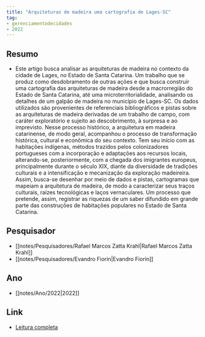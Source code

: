 ```yaml
---
title: "Arquiteturas de madeira uma cartografia de Lages-SC"
tag:
- gerenciamentodecidades
- 2022
---
```


## Resumo
- Este artigo busca analisar as arquiteturas de madeira no contexto da cidade de Lages, no Estado de Santa Catarina. Um trabalho que se produz como desdobramento de outras ações e que busca construir uma cartografia das arquiteturas de madeira desde a macrorregião do Estado de Santa Catarina, até uma microterritorialidade, analisando os detalhes de um galpão de madeira no município de Lages-SC. Os dados utilizados são provenientes de referenciais bibliográficos e pistas sobre as arquiteturas de madeira derivadas de um trabalho de campo, com caráter exploratório e sujeito ao descobrimento, à surpresa e ao imprevisto. Nesse processo histórico, a arquitetura em madeira catarinense, de modo geral, acompanhou o processo de transformação histórica, cultural e econômica do seu contexto. Tem seu início com as habitações indígenas, métodos trazidos pelos colonizadores portugueses com a incorporação e adaptações aos recursos locais, alterando-se, posteriormente, com a chegada dos imigrantes europeus, principalmente durante o século XIX, diante da diversidade de tradições culturais e a intensificação e mecanização da exploração madeireira. Assim, busca-se desenhar por meio de dados e pistas, cartogramas que mapeiam a arquitetura de madeira, de modo a caracterizar seus traços culturais, raízes tecnológicas e laços vernaculares. Um processo que pretende, assim, registrar as riquezas de um saber difundido em grande parte das construções de habitações populares no Estado de Santa Catarina.

## Pesquisador
- [[notes/Pesquisadores/Rafael Marcos Zatta Krahl|Rafael Marcos Zatta Krahl]]
- [[notes/Pesquisadores/Evandro Fiorin|Evandro Fiorin]]

## Ano
- [[notes/Ano/2022|2022]]

## Link
- [Leitura completa](https://www.eventoanap.org/data/inscricoes/442/revisado_442_memoria_patrimonio_e_paisagem1658578711bbr73bhdv9pdf.pdf)
